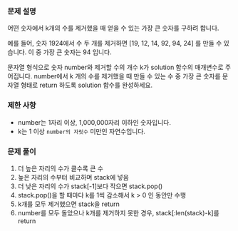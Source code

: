 ### 문제 설명
어떤 숫자에서 k개의 수를 제거했을 때 얻을 수 있는 가장 큰 숫자를 구하려 합니다.

예를 들어, 숫자 1924에서 수 두 개를 제거하면 [19, 12, 14, 92, 94, 24] 를 만들 수 있습니다. 이 중 가장 큰 숫자는 94 입니다.

문자열 형식으로 숫자 number와 제거할 수의 개수 k가 solution 함수의 매개변수로 주어집니다. number에서 k 개의 수를 제거했을 때 만들 수 있는 수 중 가장 큰 숫자를 문자열 형태로 return 하도록 solution 함수를 완성하세요.

### 제한 사항
- number는 1자리 이상, 1,000,000자리 이하인 숫자입니다.
- k는 1 이상 ```number의 자릿수``` 미만인 자연수입니다.

### 문제 풀이
1. 더 높은 자리의 수가 클수록 큰 수
2. 높은 자리의 수부터 비교하며 stack에 넣음
3. 더 낮은 자리의 수가 stack[-1]보다 작으면 stack.pop()
4. stack.pop()을 할 때마다 k를 1씩 감소해서 k > 0 인 동안만 수행
5. k개를 모두 제거했으면 stack을 return
6. number를 모두 돌았으나 k개를 제거하지 못한 경우, stack[:len(stack)-k]를 return

